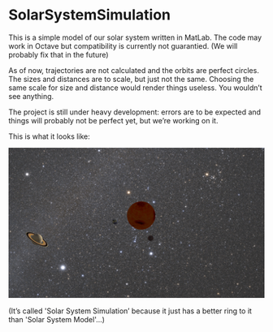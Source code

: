 # SolarSystemSimulation

This is a simple model of our solar system written in MatLab. The code may work in Octave but compatibility is currently not guarantied. (We will probably fix that in the future)

As of now, trajectories are not calculated and the orbits are perfect circles. The sizes and distances are to scale, but just not the same. Choosing the same scale for size and distance would render things useless. You wouldn’t see anything.

The project is still under heavy development: errors are to be expected and things will probably not be perfect yet, but we’re working on it.

This is what it looks like:

![Example Image](docs/Example.jpg)

(It’s called 'Solar System Simulation’ because it  just has a better ring to it than 'Solar System Model'...)
